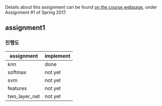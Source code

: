 Details about this assignment can be found [on the course webpage](http://cs231n.github.io/), under Assignment #1 of Spring 2017.

assignment1
--------------------------------------------------

### 진행도

|assignment|implement|
|----------|----------|
|knn|done|
|softmax|not yet|
|svm|not yet|
|features|not yet|
|two_layer_net|not yet|
